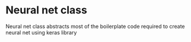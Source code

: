 # Neural net class
Neural net class abstracts most of the boilerplate code required to create neural net using keras library